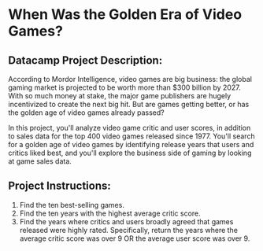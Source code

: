 # When Was the Golden Era of Video Games?

## Datacamp Project Description:
According to Mordor Intelligence, video games are big business: the global gaming market is projected to be worth more than $300 billion by 2027. With so much money at stake, the major game publishers are hugely incentivized to create the next big hit. But are games getting better, or has the golden age of video games already passed?

In this project, you'll analyze video game critic and user scores, in addition to sales data for the top 400 video games released since 1977. You'll search for a golden age of video games by identifying release years that users and critics liked best, and you'll explore the business side of gaming by looking at game sales data.

## Project Instructions: 
1) Find the ten best-selling games.
2) Find the ten years with the highest average critic score.
3) Find the years where critics and users broadly agreed that games released were highly rated. Specifically, return the years where the average critic score was over 9 OR the average user score was over 9.
